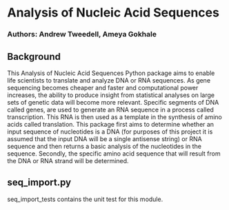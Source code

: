 # Analysis of Nucleic Acid Sequences
### Authors: Andrew Tweedell, Ameya Gokhale
## Background
This Analysis of Nucleic Acid Sequences Python package aims to enable life scientists to translate and analyze DNA or RNA sequences. As gene sequencing becomes cheaper and faster and computational power increases, the ability to produce insight from statistical analyses on large sets of genetic data will become more relevant. Specific segments of DNA called genes, are used to generate an RNA sequence in a process called transcription. This RNA is then used as a template in the synthesis of amino acids called translation. This package first aims to determine whether an input sequence of nucleotides is a DNA (for purposes of this project it is assumed that the input DNA will be a single antisense string) or RNA sequence and then returns a basic analysis of the nucleotides in the sequence. Secondly, the specific amino acid sequence that will result from the DNA or RNA strand will be determined.  

## seq_import.py
seq_import_tests contains the unit test for this module. 

## 
